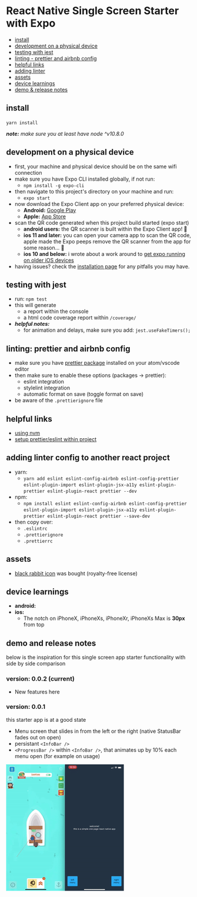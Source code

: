 # React Native Single Screen Starter with Expo

- [install](#install)
- [development on a physical device](#development-on-a-physical-device)
- [testing with jest](#testing-with-jest)
- [linting - prettier and airbnb config](#linting-prettier-and-airbnb-config)
- [helpful links](#helpful-links)
- [adding linter](#adding-linter-config-to-another-react-project)
- [assets](#assets)
- [device learnings](#device-learnings)
- [demo & release notes](#demo-and-release-notes)

## install
`yarn install`

***note:*** *make sure you at least have node ^v10.8.0*

## development on a physical device
- first, your machine and physical device should be on the same wifi connection
- make sure you have Expo CLI installed globally, if not run:
  - `npm install -g expo-cli`
- then navigate to this project's directory on your machine and run:
  - `expo start`
- now download the Expo Client app on your preferred physical device:
  - **Android:** [Google Play](https://play.google.com/store/apps/details?id=host.exp.exponent)
  - **Apple:** [App Store](https://itunes.apple.com/us/app/expo-client/id982107779)
- scan the QR code generated when this project build started (expo start)
  - **android users:** the QR scanner is built within the Expo Client app! 🤗
  - **ios 11 and later:** you can open your camera app to scan the QR code, apple made the Expo peeps remove the QR scanner from the app for some reason... 🤔
  - **ios 10 and below:** i wrote about a work around to [get expo running on older iOS devices](https://blog.calebnance.com/expo/getting-expo-to-work-on-older-iphones-with-no-qr-support.html)
- having issues? check the [installation page](https://docs.expo.io/versions/latest/introduction/installation) for any pitfalls you may have.

## testing with jest
- run: `npm test`
- this will generate
  - a report within the console
  - a html code coverage report within `/coverage/`
- ***helpful notes:***
  - for animation and delays, make sure you add: `jest.useFakeTimers();`

## linting: prettier and airbnb config
- make sure you have [prettier package](https://atom.io/packages/prettier-atom) installed on your atom/vscode editor
- then make sure to enable these options (packages → prettier):
  - eslint integration
  - stylelint integration
  - automatic format on save (toggle format on save)
- be aware of the `.prettierignore` file

## helpful links
- [using nvm](https://davidwalsh.name/nvm)
- [setup prettier/eslint within project](https://blog.echobind.com/integrating-prettier-eslint-airbnb-style-guide-in-vscode-47f07b5d7d6a)

## adding linter config to another react project
- yarn:
  - `yarn add eslint eslint-config-airbnb eslint-config-prettier eslint-plugin-import eslint-plugin-jsx-a11y eslint-plugin-prettier eslint-plugin-react prettier --dev`
- npm:
  - `npm install eslint eslint-config-airbnb eslint-config-prettier eslint-plugin-import eslint-plugin-jsx-a11y eslint-plugin-prettier eslint-plugin-react prettier --save-dev`
- then copy over:
  - `.eslintrc`
  - `.prettierignore`
  - `.prettierrc`

## assets
- [black rabbit icon](https://thenounproject.com/search/?q=rabbit&i=1211060) was bought (royalty-free license)

## device learnings
- **android:**
- **ios:**
  - The notch on iPhoneX, iPhoneXs, iPhoneXr, iPhoneXs Max is **30px** from top

## demo and release notes
below is the inspiration for this single screen app starter functionality with side by side comparison

### version: 0.0.2 (current)
- New features here

### version: 0.0.1
this starter app is at a good state

- Menu screen that slides in from the left or the right (native StatusBar fades out on open)
- persistant `<InfoBar />`
- `<ProgressBar />` within `<InfoBar />`, that animates up by 10% each menu open (for example on usage)

<p align="left">
  <img src="creative/side-by-side.gif?raw=true" width="320" />
</p>
